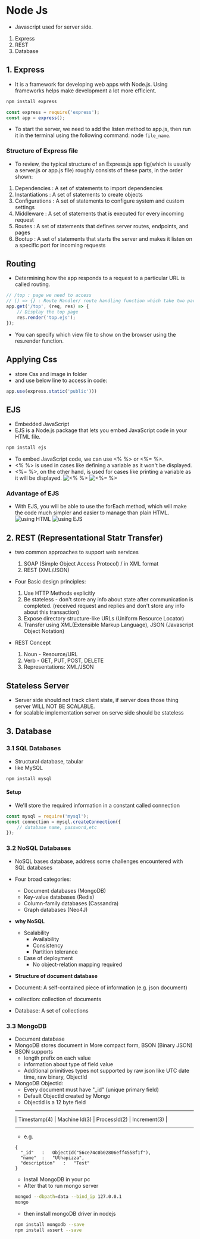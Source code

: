 # Node Js

- Javascript used for server side.

1. Express
2. REST
3. Database

## 1. Express

- It is a framework for developing web apps with Node.js.
  Using frameworks helps make development a lot more efficient.

```sh
npm install express
```

```js
const express = require('express');
const app = express();
```

- To start the server, we need to add the listen method to app.js, then run it in the terminal using the following command: node `file_name`.

### Structure of Express file

- To review, the typical structure of an Express.js app fig(which is usually a server.js or app.js file) roughly consists of these parts, in the order shown:

1. Dependencies : A set of statements to import dependencies
2. Instantiations : A set of statements to create objects
3. Configurations : A set of statements to configure system and custom settings
4. Middleware : A set of statements that is executed for every incoming request
5. Routes : A set of statements that defines server routes, endpoints, and pages
6. Bootup : A set of statements that starts the server and makes it listen on a specific port for incoming requests

## Routing

- Determining how the app responds to a request to a particular URL is called routing.

```js
// /top : page we need to access
// () => {} : Route Handler/ route handling function which take two parameters req(requst), res(response)
app.get('/top', (req, res) => {
	// Display the top page
	res.render('top.ejs');
});
```

- You can specify which view file to show on the browser using the res.render function.

## Applying Css

- store Css and image in folder
- and use below line to access in code:

```js
app.use(express.static('public')))
```

## EJS

- Embedded JavaScript
- EJS is a Node.js package that lets you embed JavaScript code in your HTML file.

```sh
npm install ejs
```

- To embed JavaScript code, we can use <% %> or <%= %>.
- <% %> is used in cases like defining a variable as it won't be displayed.
- <%= %>, on the other hand, is used for cases like printing a variable as it will be displayed.
  ![<% %>](https://d2aj9sy12tbpym.cloudfront.net/progate/shared/images/slide/nodejs/study/1/1580362864374.png)
  ![<%= %>](https://d2aj9sy12tbpym.cloudfront.net/progate/shared/images/slide/nodejs/study/1/1580362877243.png)

### Advantage of EJS

- With EJS, you will be able to use the forEach method, which will make the code much simpler and easier to manage than plain HTML.
  ![using HTML](https://d2aj9sy12tbpym.cloudfront.net/progate/shared/images/slide/nodejs/study/1/1580362891591.png)
  ![using EJS](https://d2aj9sy12tbpym.cloudfront.net/progate/shared/images/slide/nodejs/study/1/1580362898355.png)

## 2. REST (Representational Statr Transfer)

- two common approaches to support web services

  1.  SOAP (Simple Object Access Protocol) / in XML format
  2.  REST (XML/JSON)

- Four Basic design principles:
  1.  Use HTTP Methods explicitly
  2.  Be stateless - don't store any info about state after communication is completed. (received request and replies and don't store any info about this transaction)
  3.  Expose directory structure-like URLs (Uniform Resource Locator)
  4.  Transfer using XML(Extensible Markup Language), JSON (Javascript Object Notation)
- REST Concept
  1.  Noun - Resource/URL
  2.  Verb - GET, PUT, POST, DELETE
  3.  Representations: XML/JSON

## Stateless Server

- Server side should not track client state, if server does those thing server WILL NOT BE SCALABLE.
- for scalable implementation server on serve side should be stateless

## 3. Database

### 3.1 SQL Databases

- Structural database, tabular
- like MySQL

```sh
npm install mysql
```

#### Setup

- We'll store the required information in a constant called connection

```js
const mysql = require('mysql');
const connection = mysql.createConnection({
	// database name, password,etc
});
```

### 3.2 NoSQL Databases

- NoSQL bases database, address some challenges encountered with SQL databases
- Four broad categories:
  - Document databases (MongoDB)
  - Key-value databases (Redis)
  - Column-family databases (Cassandra)
  - Graph databases (Neo4J)
- **why NoSQL**

  - Scalability
    - Availability
    - Consistency
    - Partition tolerance
  - Ease of deployment
    - No object-relation mapping required

- **Structure of document database**
- Document: A self-contained piece of information (e.g. json document)
- collection: collection of documents
- Database: A set of collections

### 3.3 MongoDB

- Document database
- MongoDB stores document in More compact form, BSON (Binary JSON)
- BSON supports
  - length prefix on each value
  - information about type of field value
  - Additional primitives types not supported by raw json like UTC date time, raw binary, ObjectId
- MongoDB ObjectId:
  - Every document must have "\_id" (unique primary field)
  - Default ObjectId created by Mongo
  - ObjectId is a 12 byte field
  ***
  | Timestamp(4) | Machine Id(3) | ProcessId(2) | Increment(3) |
  ***
  - e.g.
  ```bson
  {
  	"_id"	:	ObjectId("56ce74c0b02806eff4558f1f"),
  	"name"	:	"Uthapizza",
  	"description"	:	"Test"
  }
  ```
  - Install MongoDB in your pc
  - After that to run mongo server
  ```sh
  mongod --dbpath=data --bind_ip 127.0.0.1
  mongo
  ```
  - then install mongoDB driver in nodejs
  ```sh
  npm install mongodb --save
  npm install assert --save
  ```

